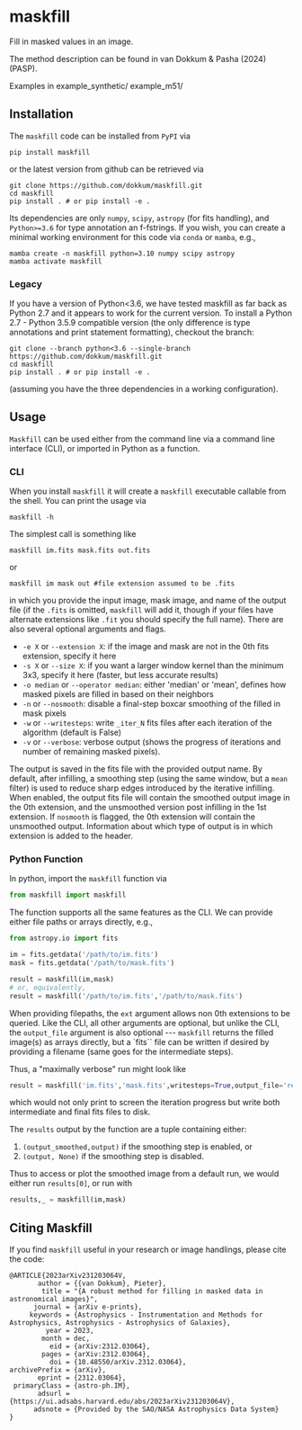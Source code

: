 # maskfill

Fill in masked values in an image.

The method description can be found in van Dokkum & Pasha (2024) (PASP).

Examples in
 example_synthetic/
 example_m51/

## Installation 

The `maskfill` code can be installed from `PyPI` via 
```
pip install maskfill
```
or the latest version from github can be retrieved via 

```
git clone https://github.com/dokkum/maskfill.git
cd maskfill 
pip install . # or pip install -e .
```
Its dependencies are only `numpy`, `scipy`, `astropy` (for fits handling), and `Python>=3.6` for type annotation an f-fstrings. If you wish, you can create a minimal working environment for this code via `conda` or `mamba`, e.g.,  
```
mamba create -n maskfill python=3.10 numpy scipy astropy
mamba activate maskfill
```
 ### Legacy 
If you have a version of Python<3.6, we have tested maskfill as far back as Python 2.7 and it appears to work for the current version. 
To install a Python 2.7 - Python 3.5.9 compatible version (the only difference is type annotations and print statement formatting), checkout the branch:

```
git clone --branch python<3.6 --single-branch https://github.com/dokkum/maskfill.git
cd maskfill 
pip install . # or pip install -e .
```
(assuming you have the three dependencies in a working configuration).


## Usage 

`Maskfill` can be used either from the command line via a command line interface (CLI), or imported in Python as a function. 

### CLI 
When you install `maskfill` it will create a `maskfill` executable callable from the shell. You can print the usage via 
```
maskfill -h
```

The simplest call is something like 
```
maskfill im.fits mask.fits out.fits
```

or
```
maskfill im mask out #file extension assumed to be .fits
```

in which you provide the input image, mask image, and name of the output file (if the `.fits` is omitted, `maskfill` will add it, though if your files have alternate extensions like `.fit` you should specify the full name). There are also several optional arguments and flags. 

- `-e X` or `--extension X`: if the image and mask are not in the 0th fits extension, specify it here 
- `-s X` or `--size X`: if you want a larger window kernel than the minimum 3x3, specify it here (faster, but less accurate results)
- `-o median` or `--operator median`: either 'median' or 'mean', defines how masked pixels are filled in based on their neighbors
- `-n` or `--nosmooth`: disable a final-step boxcar smoothing of the filled in mask pixels
- `-w` or `--writesteps`: write `_iter_N` fits files after each iteration of the algorithm (default is False)
- `-v` or `--verbose`: verbose output (shows the progress of iterations and number of remaining masked pixels).

The output is saved in the fits file with the provided output name. By default, after infilling, a smoothing step (using the same window, but a `mean` filter) is used to reduce sharp edges introduced by the iterative infilling. When enabled, the output fits file will contain the smoothed output image in the 0th extension, and the unsmoothed version post infilling in the 1st extension. If `nosmooth` is flagged, the 0th extension will contain the unsmoothed output. Information about which type of output is in which extension is added to the header. 

### Python Function 

In python, import the `maskfill` function via 
```python
from maskfill import maskfill
```
The function supports all the same features as the CLI. We can provide either file paths or arrays directly, e.g., 
```python
from astropy.io import fits 

im = fits.getdata('/path/to/im.fits')
mask = fits.getdata('/path/to/mask.fits')

result = maskfill(im,mask)
# or, equivalently, 
result = maskfill('/path/to/im.fits','/path/to/mask.fits')
```
When providing filepaths, the `ext` argument allows non 0th extensions to be queried. Like the CLI, all other arguments are optional, but unlike the CLI, the `output_file` argument is also optional --- `maskfill` returns the filled image(s) as arrays directly, but a `fits`` file can be written if desired by providing a filename (same goes for the intermediate steps). 

Thus, a "maximally verbose" run might look like 
```python
result = maskfill('im.fits','mask.fits',writesteps=True,output_file='res.fits',verbose=True)
```
which would not only print to screen the iteration progress but write both intermediate and final fits files to disk. 

The `results` output by the function are a tuple containing either: 

1. `(output_smoothed,output)` if the smoothing step is enabled, or 
2. `(output, None)` if the smoothing step is disabled. 

Thus to access or plot the smoothed image from a default run, we would either run `results[0]`, or run with 

```python
results,_ = maskfill(im,mask)
```

## Citing Maskfill 

If you find `maskfill` useful in your research or image handlings, please cite the code: 

```
@ARTICLE{2023arXiv231203064V,
       author = {{van Dokkum}, Pieter},
        title = "{A robust method for filling in masked data in astronomical images}",
      journal = {arXiv e-prints},
     keywords = {Astrophysics - Instrumentation and Methods for Astrophysics, Astrophysics - Astrophysics of Galaxies},
         year = 2023,
        month = dec,
          eid = {arXiv:2312.03064},
        pages = {arXiv:2312.03064},
          doi = {10.48550/arXiv.2312.03064},
archivePrefix = {arXiv},
       eprint = {2312.03064},
 primaryClass = {astro-ph.IM},
       adsurl = {https://ui.adsabs.harvard.edu/abs/2023arXiv231203064V},
      adsnote = {Provided by the SAO/NASA Astrophysics Data System}
}
```